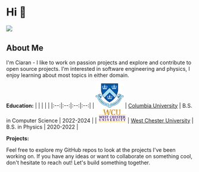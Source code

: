 # Hi :wave:

[![](https://img.shields.io/badge/LinkedIn-blue)](https://www.linkedin.com/in/ciaran-mckay/)

## About Me

I'm Ciaran - I like to work on passion projects and explore and contribute to open source projects. I'm interested in software engineering and physics, I enjoy learning about most topics in either domain. 


**Education:**
| | | | |
|:--:|:--:|:--:|:--:|
| <img width="75" src="./columbia.png" alt="Columbia"></img> | [Columbia University](https://www.columbia.edu/) | B.S. in Computer Science | 2022-2024 |
| <img width="75" src="./wcu.png" alt="West Chester University"></img> | [West Chester University](https://www.wcupa.edu/) |  B.S. in Physics | 2020-2022 |


**Projects:** 

Feel free to explore my GitHub repos to look at the projects I've been working on. If you have any ideas or want to collaborate on something cool, don't hesitate to reach out! Let's build something together.
